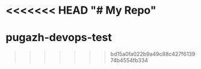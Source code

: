 <<<<<<< HEAD
"# My Repo" 
=======
# pugazh-devops-test
>>>>>>> bd15a0fa022b9a49c88c427f613974b4554fb334
